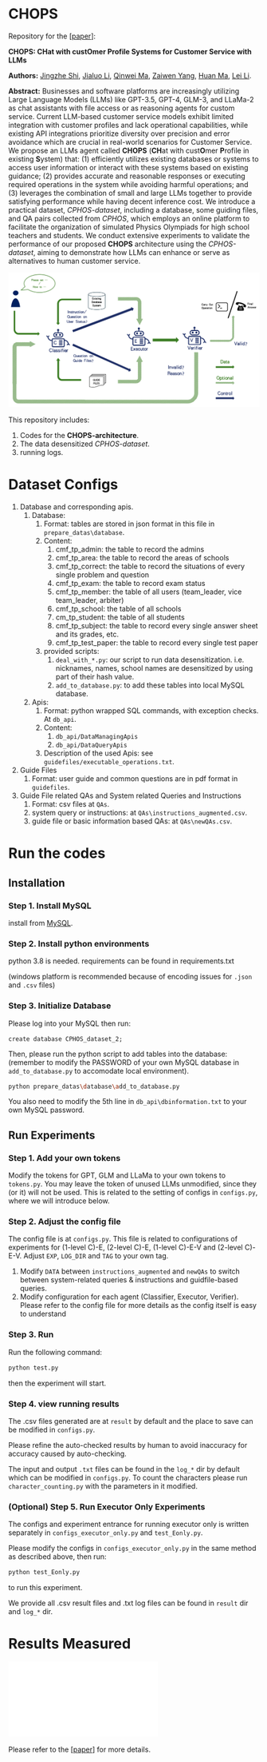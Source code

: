 # CHOPS
Repository for the [[paper](https://arxiv.org/abs/2404.01343)]:

**CHOPS: CHat with custOmer Profile Systems for Customer Service with LLMs**

**Authors:** [Jingzhe Shi](mailto:shi-jz21@mails.tsinghua.edu.cn), [Jialuo Li](mailto:lijialuo21@mails.tsinghua.edu.cn), [Qinwei Ma](mailto:mqw21@mails.tsinghua.edu.cn), [Zaiwen Yang](mailto:yangzw23@mails.tsinghua.edu.cn), [Huan Ma](mailto:mah21@mails.tsinghua.edu.cn), [Lei Li](mailto:lilei@di.ku.dk).

**Abstract:** Businesses and software platforms are increasingly utilizing Large Language Models (LLMs) like GPT-3.5, GPT-4, GLM-3, and LLaMa-2 as chat assistants with file access or as reasoning agents for custom service. Current LLM-based customer service models exhibit limited integration with customer profiles and lack operational capabilities, while existing API integrations prioritize diversity over precision and error avoidance which are crucial in real-world scenarios for Customer Service. We propose an LLMs agent called **CHOPS** (**CH**at with cust**O**mer **P**rofile in existing **S**ystem) that: (1) efficiently utilizes existing databases or systems to access user information or interact with these systems based on existing guidance; (2) provides accurate and reasonable responses or executing required operations in the system while avoiding harmful operations; and (3) leverages the combination of small and large LLMs together to provide satisfying performance while having decent inference cost. We introduce a practical dataset, *CPHOS-dataset*, including a database, some guiding files, and QA pairs collected from *CPHOS*, which employs an online platform to facilitate the organization of simulated Physics Olympiads for high school teachers and students. We conduct extensive experiments to validate the performance of our proposed **CHOPS** architecture using the *CPHOS-dataset*, aiming to demonstrate how LLMs can enhance or serve as alternatives to human customer service.

<!-- <img src="figures/pipeline.png" alt="pipeline" style="zoom: 25%;" /> -->
![pipeline](figures/pipeline.png)

This repository includes:

1. Codes for the **CHOPS-architecture**.
2. The data desensitized *CPHOS-dataset*.
3. running logs.

# Dataset Configs

1. Database and corresponding apis.
	1. Database:
		1. Format: tables are stored in json format in this file in `prepare_datas\database`.
		2. Content:
			1. cmf_tp_admin: the table to record the admins
			2. cmf_tp_area: the table to record the areas of schools
			3. cmf_tp_correct: the table to record the situations of every single problem and question
			4. cmf_tp_exam: the table to record exam status
			5. cmf_tp_member: the table of all users (team_leader, vice team_leader, arbiter)
			6. cmf_tp_school: the table of all schools
			7. cm_tp_student: the table of all students
			8. cmf_tp_subject: the table to record every single answer sheet and its grades, etc.
			9. cmf_tp_test_paper: the table to record every single test paper
		3. provided scripts:
			1. `deal_with_*.py`: our script to run data desensitization. i.e. nicknames, names, school names are desensitized by using part of their hash value.
			2. `add_to_database.py`: to add these tables into local MySQL database.
	2. Apis:
		1. Format: python wrapped SQL commands, with exception checks. At `db_api`.
		2. Content:
			1. `db_api/DataManagingApis`
			2. `db_api/DataQueryApis`
		3. Description of the used Apis: see `guidefiles/executable_operations.txt`.
2. Guide Files
	1. Format: user guide and common questions are in pdf format in `guidefiles`.
3. Guide File related QAs and System related Queries and Instructions
	1. Format: csv files at `QAs`.
	2. system query or instructions: at `QAs\instructions_augmented.csv`.
	3. guide file or basic information based QAs: at `QAs\newQAs.csv`.

# Run the codes

## Installation

### Step 1. Install MySQL

install from [MySQL](https://www.mysql.com/).

### Step 2. Install python environments

python 3.8 is needed. requirements can be found in requirements.txt

(windows platform is recommended because of encoding issues for `.json` and `.csv` files)

### Step 3. Initialize Database

Please log into your MySQL then run:

```mysql
create database CPHOS_dataset_2;
```

Then, please run the python script to add tables into the database: (remember to modify the PASSWORD of your own MySQL database in `add_to_database.py` to accomodate local environment).

```bash
python prepare_datas\database\add_to_database.py
```

You also need to modify the 5th line in `db_api\dbinformation.txt` to your own MySQL password.

## Run Experiments

### Step 1. Add your own tokens

Modify the tokens for GPT, GLM and LLaMa to your own tokens to `tokens.py`. You may leave the token of unused LLMs unmodified, since they (or it) will not be used. This is related to the setting of configs in `configs.py`, where we will introduce below.

### Step 2. Adjust the config file

The config file is at `configs.py`. This file is related to configurations of experiments for (1-level C)-E, (2-level C)-E, (1-level C)-E-V and (2-level C)-E-V. Adjust `EXP`, `LOG_DIR` and `TAG` to your own tag.

1. Modify `DATA` between `instructions_augmented` and `newQAs` to switch between system-related queries \& instructions and guidfile-based queries.
2. Modify configuration for each agent (Classifier, Executor, Verifier). Please refer to the config file for more details as the config itself is easy to understand

### Step 3. Run

Run the following command:

```bash
python test.py
```

then the experiment will start.

### Step 4. view running results

The .csv files generated are at `result` by default and the place to save can be modified in `configs.py`.

Please refine the auto-checked results by human to avoid inaccuracy for accuracy caused by auto-checking.

The input and output `.txt` files can be found in the `log_*` dir by default which can be modified in `configs.py`. To count the characters please run `character_counting.py` with the parameters in it modified.

### (Optional) Step 5. Run Executor Only Experiments

The configs and experiment entrance for running executor only is written separately in `configs_executor_only.py` and `test_Eonly.py`.

Please modify the configs in `configs_executor_only.py` in the same method as described above, then run:

```bash
python test_Eonly.py
```

to run this experiment.



We provide all .csv result files and .txt log files can be found in `result` dir and `log_*` dir.

# Results Measured

![experiment result](figures/ablations.pdf)

Please refer to the [[paper](https://arxiv.org/abs/2404.01343)] for more details.
